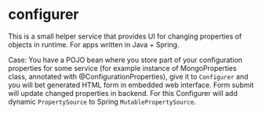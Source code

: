 # configurer

This is a small helper service that provides UI for changing properties of objects in runtime. 
For apps written in Java + Spring.

Case:
You have a POJO bean where you store part of your configuration properties for some service 
(for example instance of MongoProperties class, annotated with @ConfigurationProperties),
give it to `Configurer` and you will bet generated HTML form in embedded web interface.
Form submit will update changed properties in backend. For this Configurer will add dynamic `PropertySource` to
Spring `MutablePropertySource`.
